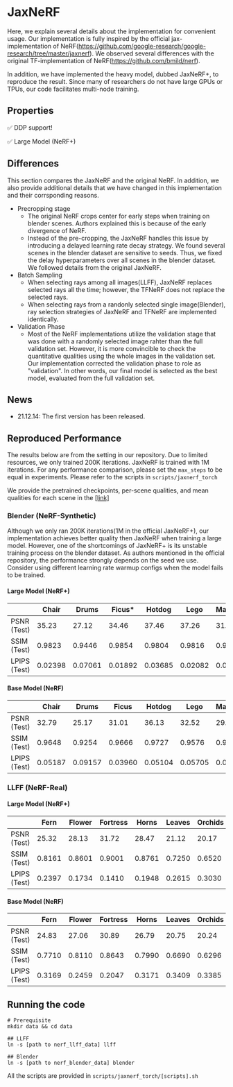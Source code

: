 # JaxNeRF

Here, we explain several details about the implementation for convenient usage. Our implementation is fully inspired by the official jax-implementation of NeRF(https://github.com/google-research/google-research/tree/master/jaxnerf). We observed several differences with the original TF-implementation of NeRF(https://github.com/bmild/nerf). 

In addition, we have implemented the heavy model, dubbed JaxNeRF+, to reproduce the result. Since many of researchers do not have large GPUs or TPUs, our code facilitates multi-node training. 

## Properties

:white_check_mark: DDP support!

:white_check_mark: Large Model (NeRF+)

## Differences
This section compares the JaxNeRF and the original NeRF. In addition, we also provide additional details that we have changed in this implementation and their corrsponding reasons.

- Precropping stage
    - The original NeRF crops center for early steps when training on blender scenes. Authors explained this is because of the early divergence of NeRF. 
    - Instead of the pre-cropping, the JaxNeRF handles this issue by introducing a delayed learning rate decay strategy. We found several scenes in the blender dataset are sensitive to seeds. Thus, we fixed the delay hyperparameters over all scenes in the blender dataset. We followed details from the original JaxNeRF.
- Batch Sampling
    - When selecting rays among all images(LLFF), JaxNeRF replaces selected rays all the time; however, the TFNeRF does not replace the selected rays. 
    - When selecting rays from a randonly selected single image(Blender), ray selection strategies of JaxNeRF and TFNeRF are implemented identically.
- Validation Phase
    - Most of the NeRF implementations utilize the validation stage that was done with a randomly selected image rahter than the full validation set. 
    However, it is more convincible to check the quantitative qualities using the whole images in the validation set. 
    Our implementation corrected the validation phase to role as "validation". In other words, our final model is selected as the best model, evaluated from 
    the full validation set.

## News

- 21.12.14: The first version has been released. 

## Reproduced Performance

The results below are from the setting in our repository. Due to limited resources, we only trained 200K iterations. JaxNeRF is trained with 1M iterations. 
For any performance comparison, please set the `max_steps` to be equal in experiments. Please refer to the scripts in `scripts/jaxnerf_torch`

We provide the pretrained checkpoints, per-scene qualities, and mean qualities for each scene in the [[link]](https://drive.google.com/file/d/1bBDwLyxQBe4JE_0zsYxtb_3sXnpkGxM7/view?usp=sharing) 

### Blender (NeRF-Synthetic)

Although we only ran 200K iterations(1M in the official JaxNeRF+), our implementation achieves better quality then JaxNeRF when training a large model. 
However, one of the shortcomings of JaxNeRF+ is its unstable training process on the blender dataset. As authors mentioned in the official repository, 
the performance strongly depends on the seed we use. Consider using different learning rate warmup configs when the model fails to be trained. 

#### Large Model (NeRF+)
| | Chair | Drums | Ficus* | Hotdog | Lego | Materials | Mic* | Ship |
|--- |---|---|---|---|---|---|---|---|
| PSNR (Test) | 35.23 | 27.12 | 34.46 | 37.46 | 37.26 | 31.08 | 35.64 | 31.88 |
| SSIM (Test) | 0.9823 | 0.9446 | 0.9854 | 0.9804 | 0.9816 | 0.9623 | 0. | 0.8743 |
| LPIPS (Test) | 0.02398 | 0.07061 | 0.01892 | 0.03685 | 0.02082 | 0.05041 | 0.01407 | 0.1762 |

#### Base Model (NeRF)
| | Chair | Drums | Ficus | Hotdog | Lego | Materials | Mic | Ship |
|--- |---|---|---|---|---|---|---|---|
| PSNR (Test) | 32.79 | 25.17 | 31.01 | 36.13 | 32.52 | 29.42 | 33.01 | 28.43 |
| SSIM (Test) | 0.9648 | 0.9254 | 0.9666 | 0.9727 | 0.9576 | 0.9477 | 0.9796 | 0.8509 |
| LPIPS (Test) | 0.05187 | 0.09157 | 0.03960 | 0.05104 | 0.05705 | 0.06397 | 0.02682 | 0.2053 |

### LLFF (NeRF-Real)

#### Large Model (NeRF+)
| | Fern | Flower | Fortress | Horns | Leaves | Orchids | Room | Trex |
|--- |---|---|---|---|---|---|---|---|
| PSNR (Test) | 25.32 | 28.13 | 31.72 | 28.47 | 21.12 | 20.17 | 33.46 | 27.51 |
| SSIM (Test) | 0.8161 | 0.8601 | 0.9001 | 0.8761 | 0.7250 | 0.6520 | 0.9594 | 0.9126 |
| LPIPS (Test) | 0.2397 | 0.1734 | 0.1410 | 0.1948 | 0.2615 | 0.3030 | 0.1418 | 0.2044 |

#### Base Model (NeRF)
| | Fern | Flower | Fortress | Horns | Leaves | Orchids | Room | Trex |
|--- |---|---|---|---|---|---|---|---|
| PSNR (Test) | 24.83 | 27.06 | 30.89 | 26.79 | 20.75 | 20.24 | 31.94 | 26.08 |
| SSIM (Test) | 0.7710 | 0.8110 | 0.8643 | 0.7990 | 0.6690 | 0.6296 | 0.9436 | 0.8614 |
| LPIPS (Test) | 0.3169 | 0.2459 | 0.2047 | 0.3171 | 0.3409 | 0.3385 | 0.1937 | 0.2804 |


## Running the code
```
# Prerequisite
mkdir data && cd data

## LLFF
ln -s [path to nerf_llff_data] llff

## Blender
ln -s [path to nerf_blender_data] blender
```

All the scripts are provided in `scripts/jaxnerf_torch/[scripts].sh`